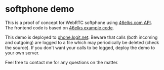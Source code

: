 # softphone demo

This is a proof of concept for WebRTC softphone using [46elks.com
API](https://46elks.com/). The frontend code is based on [46elks example
code](https://github.com/46elks/46elks-getting-started/tree/master/code-examples/WebRTC).

This demo is deployed to [phone.logit.net](https://phone.logit.net/).
Beware that calls (both incoming and outgoing) are logged to a file
which may periodically be deleted (check the source). If you don't want
your calls to be logged, deploy the demo to your own server.

Feel free to contact me for any questions on the matter.
